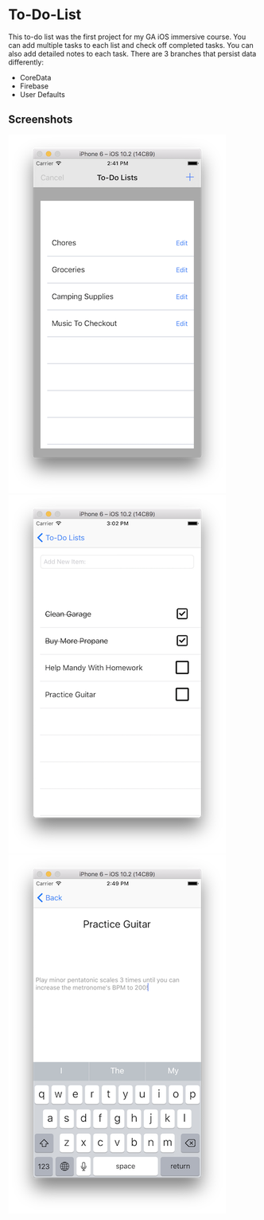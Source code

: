# To-Do-List
This to-do list was the first project for my GA iOS immersive course. You can add multiple tasks to each list and check off completed tasks. You can also add detailed notes to each task. There are 3 branches that persist data differently:

* CoreData
* Firebase
* User Defaults


## Screenshots
![Home Page](To-Do_List_Screenshots/To-Do_List_Main_Page_Full.png "Home Page") ![Managing Tasks](To-Do_List_Screenshots/To-Do_List_Managing_Items_No_Keyboard.png "Managing Tasks") ![Item Descriptions](To-Do_List_Screenshots/To-Do_List_Item_Description.png "Item Descriptions")
